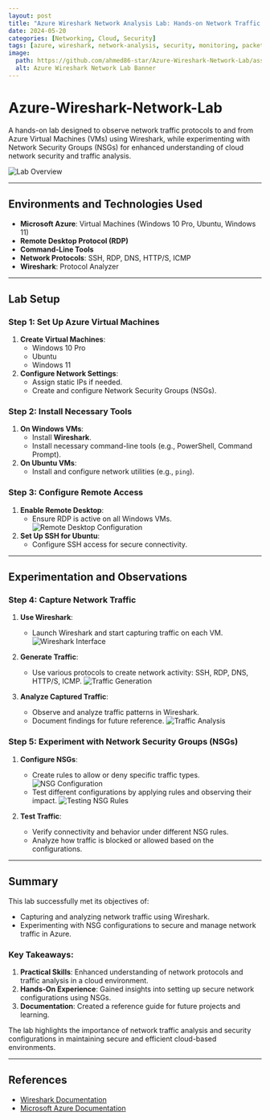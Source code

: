 ```yaml
---
layout: post
title: "Azure Wireshark Network Analysis Lab: Hands-on Network Traffic Monitoring"
date: 2024-05-20
categories: [Networking, Cloud, Security]
tags: [azure, wireshark, network-analysis, security, monitoring, packet-capture]
image:
  path: https://github.com/ahmed86-star/Azure-Wireshark-Network-Lab/assets/113064932/ad6a0d2c-3847-45fa-850d-3e994f63f60d
  alt: Azure Wireshark Network Lab Banner
---
```


# Azure-Wireshark-Network-Lab

A hands-on lab designed to observe network traffic protocols to and from Azure Virtual Machines (VMs) using Wireshark, while experimenting with Network Security Groups (NSGs) for enhanced understanding of cloud network security and traffic analysis.

![Lab Overview](https://github.com/ahmed86-star/Azure-Wireshark-Network-Lab/assets/113064932/ad6a0d2c-3847-45fa-850d-3e994f63f60d)

---

## Environments and Technologies Used
- **Microsoft Azure**: Virtual Machines (Windows 10 Pro, Ubuntu, Windows 11)
- **Remote Desktop Protocol (RDP)**
- **Command-Line Tools**
- **Network Protocols**: SSH, RDP, DNS, HTTP/S, ICMP
- **Wireshark**: Protocol Analyzer

---

## Lab Setup
### Step 1: Set Up Azure Virtual Machines
1. **Create Virtual Machines**:
   - Windows 10 Pro
   - Ubuntu
   - Windows 11
2. **Configure Network Settings**:
   - Assign static IPs if needed.
   - Create and configure Network Security Groups (NSGs).

### Step 2: Install Necessary Tools
1. **On Windows VMs**:
   - Install **Wireshark**.
   - Install necessary command-line tools (e.g., PowerShell, Command Prompt).
2. **On Ubuntu VMs**:
   - Install and configure network utilities (e.g., `ping`).

### Step 3: Configure Remote Access
1. **Enable Remote Desktop**:
   - Ensure RDP is active on all Windows VMs.
   ![Remote Desktop Configuration](https://github.com/ahmed86-star/Azure-Wireshark-Network-Lab/assets/113064932/37a7b041-1497-407a-85db-7490ceed5e87)
2. **Set Up SSH for Ubuntu**:
   - Configure SSH access for secure connectivity.

---

## Experimentation and Observations
### Step 4: Capture Network Traffic
1. **Use Wireshark**:
   - Launch Wireshark and start capturing traffic on each VM.
   ![Wireshark Interface](https://github.com/ahmed86-star/Azure-Wireshark-Network-Lab/assets/113064932/dff18278-38f0-4817-a638-39b58a44948a)
2. **Generate Traffic**:
   - Use various protocols to create network activity: SSH, RDP, DNS, HTTP/S, ICMP.
   ![Traffic Generation](https://github.com/ahmed86-star/Azure-Wireshark-Network-Lab/assets/113064932/31d1f2c2-6b3c-47cb-b060-af83a2333f59)

3. **Analyze Captured Traffic**:
   - Observe and analyze traffic patterns in Wireshark.
   - Document findings for future reference.
   ![Traffic Analysis](https://github.com/ahmed86-star/Azure-Wireshark-Network-Lab/assets/113064932/f8119c6f-1902-4439-ae27-b25a2caaa63d)

### Step 5: Experiment with Network Security Groups (NSGs)
1. **Configure NSGs**:
   - Create rules to allow or deny specific traffic types.
   ![NSG Configuration](https://github.com/ahmed86-star/Azure-Wireshark-Network-Lab/assets/113064932/e989eaec-8702-4648-9d45-e6ac7427d137)
   - Test different configurations by applying rules and observing their impact.
   ![Testing NSG Rules](https://github.com/ahmed86-star/Azure-Wireshark-Network-Lab/assets/113064932/15f4ad35-017c-473c-b4f4-91d0897b9dcb)

2. **Test Traffic**:
   - Verify connectivity and behavior under different NSG rules.
   - Analyze how traffic is blocked or allowed based on the configurations.

---

## Summary
This lab successfully met its objectives of:
- Capturing and analyzing network traffic using Wireshark.
- Experimenting with NSG configurations to secure and manage network traffic in Azure.

### Key Takeaways:
1. **Practical Skills**: Enhanced understanding of network protocols and traffic analysis in a cloud environment.
2. **Hands-On Experience**: Gained insights into setting up secure network configurations using NSGs.
3. **Documentation**: Created a reference guide for future projects and learning.

The lab highlights the importance of network traffic analysis and security configurations in maintaining secure and efficient cloud-based environments.

---

## References
- [Wireshark Documentation](https://www.wireshark.org/docs/)
- [Microsoft Azure Documentation](https://docs.microsoft.com/en-us/azure/)
